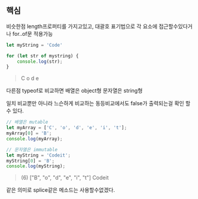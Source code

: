 ## 핵심
비슷한점
length프로퍼티를 가지고있고, 대괄호 표기법으로 각 요소에 접근할수있다거나 for..of문 적용가능
```js
let myString = 'Code'

for (let str of mystring) {
	console.log(str);
}
```
>C
>o
>d
>e

다른점
typeof로 비교하면
배열은 object형 문자열은 string형

일치 비교뿐만 아니라 느슨하게 비교하는 동등비교에서도 false가 출력되는걸 확인 할 수 있다.

```js
// 배열은 mutable
let myArray = ['C', 'o', 'd', 'e', 'i', 't'];
myArray[0] = 'B';
console.log(myArray);

// 문자열은 immutable
let myString = 'Codeit';
myString[0] = 'B';
console.log(myString);

```
> (6) ["B", "o", "d", "e", "i", "t"]
    Codeit

같은 의미로 splice같은 메소드는 사용할수없겠다.